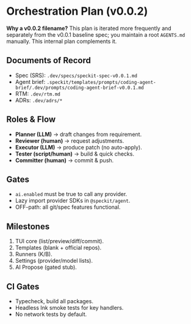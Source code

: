 # Orchestration Plan (v0.0.2)

**Why a v0.0.2 filename?** This plan is iterated more frequently and separately from the v0.0.1 baseline spec; you maintain a root `AGENTS.md` manually. This internal plan complements it.

## Documents of Record
- Spec (SRS): `.dev/specs/speckit-spec-v0.0.1.md`
- Agent brief: `.speckit/templates/prompts/coding-agent-brief/.dev/prompts/coding-agent-brief-v0.0.1.md`
- RTM: `.dev/rtm.md`
- ADRs: `.dev/adrs/*`

## Roles & Flow
- **Planner (LLM)** → draft changes from requirement.
- **Reviewer (human)** → request adjustments.
- **Executor (LLM)** → produce patch (no auto-apply).
- **Tester (script/human)** → build & quick checks.
- **Committer (human)** → commit & push.

## Gates
- `ai.enabled` must be true to call any provider.
- Lazy import provider SDKs in `@speckit/agent`.
- OFF-path: all git/spec features functional.

## Milestones
1. TUI core (list/preview/diff/commit).
2. Templates (blank + official repos).
3. Runners (K/B).
4. Settings (provider/model lists).
5. AI Propose (gated stub).

## CI Gates
- Typecheck, build all packages.
- Headless Ink smoke tests for key handlers.
- No network tests by default.
